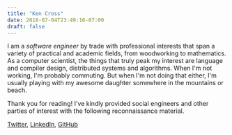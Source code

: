 ```yaml
---
title: "Ken Cross"
date: 2018-07-04T23:49:16-07:00
draft: false
---
```

I am a _software engineer_ by trade with professional interests that span a variety of practical and academic fields, from woodworking to mathematics.
As a computer scientist, the things that truly peak my interest are language and compiler design, distributed systems and algorithms.
When I'm not working, I'm probably commuting. But when I'm not doing that either, I'm usually playing with my awesome daughter somewhere in the mountains or beach.

Thank you for reading! I've kindly provided social engineers and other parties of interest with the following reconnaissance material.

[Twitter](https://twitter.com/quasarken/),
[LinkedIn](https://www.linkedin.com/in/kenneth-cross/),
[GitHub](https://github.com/k-cross/)
